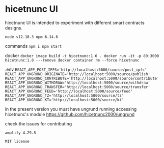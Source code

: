 
# hicetnunc UI

hicetnunc UI is intended to experiment with different smart contracts designs.

`
node v12.18.3
npm 6.14.6
`

commands
`
npm i
npm start
`

docker
`
docker image build -t hicetnunc:1.0 .
docker run -it -p 80:3000 hicetnunc:1.0
---remove
docker container rm --force hicetnunc
`

.env
`
REACT_APP_POST_IPFS='http://localhost:5000/source/post_ipfs'
REACT_APP_UNGRUND_ORIGINATE='http://localhost:5000/source/publish'
REACT_APP_UNGRUND_CONTRIBUTE='http://localhost:5000/source/contribute'
REACT_APP_UNGRUND_WITHDRAW='http://localhost:5000/source/withdraw'
REACT_APP_UNGRUND_TRANSFER='http://localhost:5000/source/transfer'
REACT_APP_UNGRUND_FEED='http://localhost:5000/source/feed'
REACT_APP_UNGRUND_TZ='http://localhost:5000/source/tz'
REACT_APP_UNGRUND_KT='http://localhost:5000/source/kt'
`

in the present version you must have ungrund running accessing hicetnunc's module https://github.com/hicetnunc2000/ungrund

check the issues for contributing

`
amplify 4.29.8
`

`MIT license`